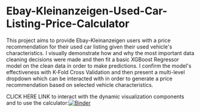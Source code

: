 # Ebay-Kleinanzeigen-Used-Car-Listing-Price-Calculator
This project aims to provide Ebay-Kleinanzeigen users with a price recommendation for their used car listing given their used vehicle's characteristics. 
I visually demonstrate how and why the most important data cleaning decisions were made and then fit a basic XGBoost Regressor model on the clean data in order to make predictions. I confirm the model's effectiveness with K-Fold Cross Validation and then present a multi-level dropdown which can be interacted with in order to generate a price recommendation based on selected vehicle characteristics. 

CLICK HERE LINK to interact with the dynamic visualization components and to use the calculator:[![Binder](https://mybinder.org/badge_logo.svg)](https://mybinder.org/v2/gh/bigarnold/Ebay-Kleinanzeigen-Used-Car-Listing-Price-Calculator/916bec867a887c7b68fe5336d573c92f8598adc6?urlpath=lab%2Ftree%2FEbay-Kleinanzeigen%20Used%20Car%20Listings%20Analysis%20and%20Price%20Calculator.ipynb)


